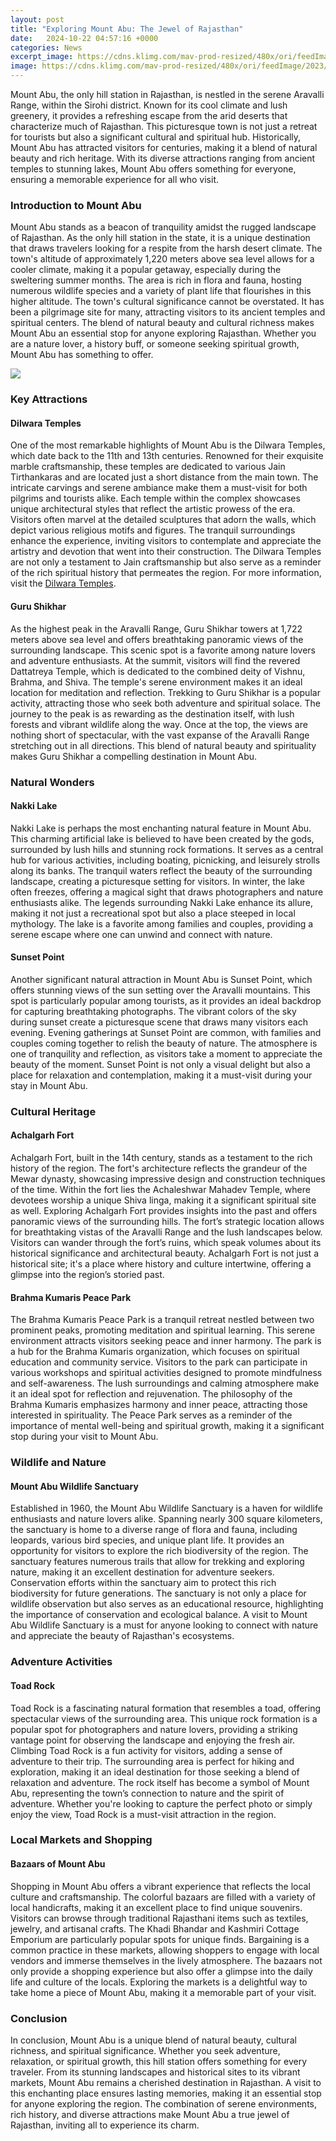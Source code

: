 ```yaml
---
layout: post
title: "Exploring Mount Abu: The Jewel of Rajasthan"
date:   2024-10-22 04:57:16 +0000
categories: News
excerpt_image: https://cdns.klimg.com/mav-prod-resized/480x/ori/feedImage/2023/12/28/1703741986410-ptjwr.jpeg
image: https://cdns.klimg.com/mav-prod-resized/480x/ori/feedImage/2023/12/28/1703741986410-ptjwr.jpeg
---
```


Mount Abu, the only hill station in Rajasthan, is nestled in the serene Aravalli Range, within the Sirohi district. Known for its cool climate and lush greenery, it provides a refreshing escape from the arid deserts that characterize much of Rajasthan. This picturesque town is not just a retreat for tourists but also a significant cultural and spiritual hub. Historically, Mount Abu has attracted visitors for centuries, making it a blend of natural beauty and rich heritage. With its diverse attractions ranging from ancient temples to stunning lakes, Mount Abu offers something for everyone, ensuring a memorable experience for all who visit.
### Introduction to Mount Abu
Mount Abu stands as a beacon of tranquility amidst the rugged landscape of Rajasthan. As the only hill station in the state, it is a unique destination that draws travelers looking for a respite from the harsh desert climate. The town's altitude of approximately 1,220 meters above sea level allows for a cooler climate, making it a popular getaway, especially during the sweltering summer months. The area is rich in flora and fauna, hosting numerous wildlife species and a variety of plant life that flourishes in this higher altitude. 
The town's cultural significance cannot be overstated. It has been a pilgrimage site for many, attracting visitors to its ancient temples and spiritual centers. The blend of natural beauty and cultural richness makes Mount Abu an essential stop for anyone exploring Rajasthan. Whether you are a nature lover, a history buff, or someone seeking spiritual growth, Mount Abu has something to offer.

![](https://cdns.klimg.com/mav-prod-resized/480x/ori/feedImage/2023/12/28/1703741986410-ptjwr.jpeg)
### Key Attractions
#### Dilwara Temples
One of the most remarkable highlights of Mount Abu is the Dilwara Temples, which date back to the 11th and 13th centuries. Renowned for their exquisite marble craftsmanship, these temples are dedicated to various Jain Tirthankaras and are located just a short distance from the main town. The intricate carvings and serene ambiance make them a must-visit for both pilgrims and tourists alike.
Each temple within the complex showcases unique architectural styles that reflect the artistic prowess of the era. Visitors often marvel at the detailed sculptures that adorn the walls, which depict various religious motifs and figures. The tranquil surroundings enhance the experience, inviting visitors to contemplate and appreciate the artistry and devotion that went into their construction. The Dilwara Temples are not only a testament to Jain craftsmanship but also serve as a reminder of the rich spiritual history that permeates the region. For more information, visit the [Dilwara Temples](https://us.edu.vn/en/Dilwara_Temples).
#### Guru Shikhar
As the highest peak in the Aravalli Range, Guru Shikhar towers at 1,722 meters above sea level and offers breathtaking panoramic views of the surrounding landscape. This scenic spot is a favorite among nature lovers and adventure enthusiasts. At the summit, visitors will find the revered Dattatreya Temple, which is dedicated to the combined deity of Vishnu, Brahma, and Shiva. The temple's serene environment makes it an ideal location for meditation and reflection.
Trekking to Guru Shikhar is a popular activity, attracting those who seek both adventure and spiritual solace. The journey to the peak is as rewarding as the destination itself, with lush forests and vibrant wildlife along the way. Once at the top, the views are nothing short of spectacular, with the vast expanse of the Aravalli Range stretching out in all directions. This blend of natural beauty and spirituality makes Guru Shikhar a compelling destination in Mount Abu.
### Natural Wonders
#### Nakki Lake
Nakki Lake is perhaps the most enchanting natural feature in Mount Abu. This charming artificial lake is believed to have been created by the gods, surrounded by lush hills and stunning rock formations. It serves as a central hub for various activities, including boating, picnicking, and leisurely strolls along its banks. The tranquil waters reflect the beauty of the surrounding landscape, creating a picturesque setting for visitors.
In winter, the lake often freezes, offering a magical sight that draws photographers and nature enthusiasts alike. The legends surrounding Nakki Lake enhance its allure, making it not just a recreational spot but also a place steeped in local mythology. The lake is a favorite among families and couples, providing a serene escape where one can unwind and connect with nature.
#### Sunset Point
Another significant natural attraction in Mount Abu is Sunset Point, which offers stunning views of the sun setting over the Aravalli mountains. This spot is particularly popular among tourists, as it provides an ideal backdrop for capturing breathtaking photographs. The vibrant colors of the sky during sunset create a picturesque scene that draws many visitors each evening.
Evening gatherings at Sunset Point are common, with families and couples coming together to relish the beauty of nature. The atmosphere is one of tranquility and reflection, as visitors take a moment to appreciate the beauty of the moment. Sunset Point is not only a visual delight but also a place for relaxation and contemplation, making it a must-visit during your stay in Mount Abu.
### Cultural Heritage
#### Achalgarh Fort
Achalgarh Fort, built in the 14th century, stands as a testament to the rich history of the region. The fort's architecture reflects the grandeur of the Mewar dynasty, showcasing impressive design and construction techniques of the time. Within the fort lies the Achaleshwar Mahadev Temple, where devotees worship a unique Shiva linga, making it a significant spiritual site as well.
Exploring Achalgarh Fort provides insights into the past and offers panoramic views of the surrounding hills. The fort’s strategic location allows for breathtaking vistas of the Aravalli Range and the lush landscapes below. Visitors can wander through the fort’s ruins, which speak volumes about its historical significance and architectural beauty. Achalgarh Fort is not just a historical site; it's a place where history and culture intertwine, offering a glimpse into the region’s storied past.
#### Brahma Kumaris Peace Park
The Brahma Kumaris Peace Park is a tranquil retreat nestled between two prominent peaks, promoting meditation and spiritual learning. This serene environment attracts visitors seeking peace and inner harmony. The park is a hub for the Brahma Kumaris organization, which focuses on spiritual education and community service.
Visitors to the park can participate in various workshops and spiritual activities designed to promote mindfulness and self-awareness. The lush surroundings and calming atmosphere make it an ideal spot for reflection and rejuvenation. The philosophy of the Brahma Kumaris emphasizes harmony and inner peace, attracting those interested in spirituality. The Peace Park serves as a reminder of the importance of mental well-being and spiritual growth, making it a significant stop during your visit to Mount Abu.
### Wildlife and Nature
#### Mount Abu Wildlife Sanctuary
Established in 1960, the Mount Abu Wildlife Sanctuary is a haven for wildlife enthusiasts and nature lovers alike. Spanning nearly 300 square kilometers, the sanctuary is home to a diverse range of flora and fauna, including leopards, various bird species, and unique plant life. It provides an opportunity for visitors to explore the rich biodiversity of the region.
The sanctuary features numerous trails that allow for trekking and exploring nature, making it an excellent destination for adventure seekers. Conservation efforts within the sanctuary aim to protect this rich biodiversity for future generations. The sanctuary is not only a place for wildlife observation but also serves as an educational resource, highlighting the importance of conservation and ecological balance. A visit to Mount Abu Wildlife Sanctuary is a must for anyone looking to connect with nature and appreciate the beauty of Rajasthan's ecosystems.
### Adventure Activities
#### Toad Rock
Toad Rock is a fascinating natural formation that resembles a toad, offering spectacular views of the surrounding area. This unique rock formation is a popular spot for photographers and nature lovers, providing a striking vantage point for observing the landscape and enjoying the fresh air. Climbing Toad Rock is a fun activity for visitors, adding a sense of adventure to their trip.
The surrounding area is perfect for hiking and exploration, making it an ideal destination for those seeking a blend of relaxation and adventure. The rock itself has become a symbol of Mount Abu, representing the town’s connection to nature and the spirit of adventure. Whether you're looking to capture the perfect photo or simply enjoy the view, Toad Rock is a must-visit attraction in the region.
### Local Markets and Shopping
#### Bazaars of Mount Abu
Shopping in Mount Abu offers a vibrant experience that reflects the local culture and craftsmanship. The colorful bazaars are filled with a variety of local handicrafts, making it an excellent place to find unique souvenirs. Visitors can browse through traditional Rajasthani items such as textiles, jewelry, and artisanal crafts. The Khadi Bhandar and Kashmiri Cottage Emporium are particularly popular spots for unique finds.
Bargaining is a common practice in these markets, allowing shoppers to engage with local vendors and immerse themselves in the lively atmosphere. The bazaars not only provide a shopping experience but also offer a glimpse into the daily life and culture of the locals. Exploring the markets is a delightful way to take home a piece of Mount Abu, making it a memorable part of your visit.
### Conclusion
In conclusion, Mount Abu is a unique blend of natural beauty, cultural richness, and spiritual significance. Whether you seek adventure, relaxation, or spiritual growth, this hill station offers something for every traveler. From its stunning landscapes and historical sites to its vibrant markets, Mount Abu remains a cherished destination in Rajasthan. A visit to this enchanting place ensures lasting memories, making it an essential stop for anyone exploring the region. The combination of serene environments, rich history, and diverse attractions make Mount Abu a true jewel of Rajasthan, inviting all to experience its charm.